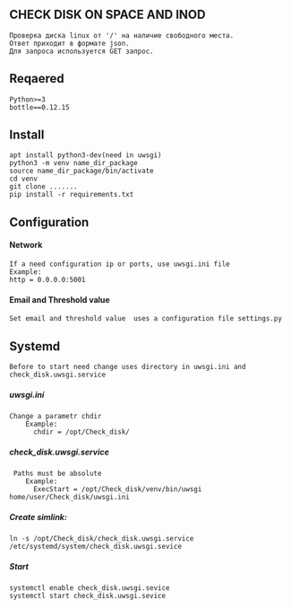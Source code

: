 ## CHECK DISK ON SPACE AND INOD

    Проверка диска linux от '/' на наличие свободного места. 
    Ответ приходит в формате json.
    Для запроса используется GET запрос.
    
## Reqaered 
 
    Python>=3
    bottle==0.12.15

## Install
    apt install python3-dev(need in uwsgi)
    python3 -m venv name_dir_package
    source name_dir_package/bin/activate
    cd venv
    git clone .......
    pip install -r requirements.txt
   
## Configuration


#### Network    
    If a need configuration ip or ports, use uwsgi.ini file    
    Example:
    http = 0.0.0.0:5001
    
#### Email and Threshold value
    Set email and threshold value  uses a configuration file settings.py
    
## Systemd 
    Before to start need change uses directory in uwsgi.ini and check_disk.uwsgi.service
    
##### uwsgi.ini
    Change a parametr chdir
        Example: 
          chdir = /opt/Check_disk/
          
##### check_disk.uwsgi.service
     Paths must be absolute
        Example:
          ExecStart = /opt/Check_disk/venv/bin/uwsgi home/user/Check_disk/uwsgi.ini
          
##### Create simlink:
    ln -s /opt/Check_disk/check_disk.uwsgi.service /etc/systemd/system/check_disk.uwsgi.sevice
##### Start 
    systemctl enable check_disk.uwsgi.sevice
    systemctl start check_disk.uwsgi.sevice